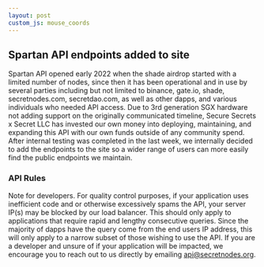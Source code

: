 ```yaml
---
layout: post
custom_js: mouse_coords
---
```


## Spartan API endpoints added to site

Spartan API opened early 2022 when the shade airdrop started with a limited number of nodes, since then it has been operational and in use by several parties including but not limited to binance, gate.io, shade, secretnodes.com, secretdao.com, as well as other dapps, and various individuals who needed API access. Due to 3rd generation SGX hardware not adding support on the originally communicated timeline, Secure Secrets x Secret LLC has invested our own money into deploying, maintaining, and expanding this API with our own funds outside of any community spend. After internal testing was completed in the last week, we internally decided to add the endpoints to the site so a wider range of users can more easily find the public endpoints we maintain.

### API Rules

Note for developers. For quality control purposes, if your application uses inefficient code and or otherwise excessively spams the API, your server IP(s) may be blocked by our load balancer. This should only apply to applications that require rapid and lengthy consecutive queries. Since the majority of dapps have the query come from the end users IP address, this will only apply to a narrow subset of those wishing to use the API. If you are a developer and unsure of if your application will be impacted, we encourage you to reach out to us directly by emailing api@secretnodes.org.

